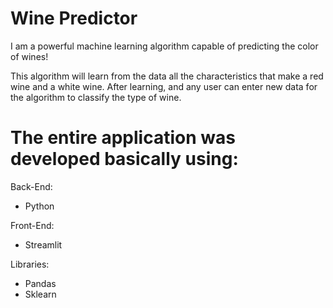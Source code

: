 # Wine Predictor

I am a powerful machine learning algorithm capable of predicting the color of wines!

This algorithm will learn from the data all the characteristics that make a red wine and a white wine. After learning, and any user can enter new data for the algorithm to classify the type of wine.

# The entire application was developed basically using:
Back-End:
- Python

Front-End:
- Streamlit

Libraries:
- Pandas
- Sklearn
